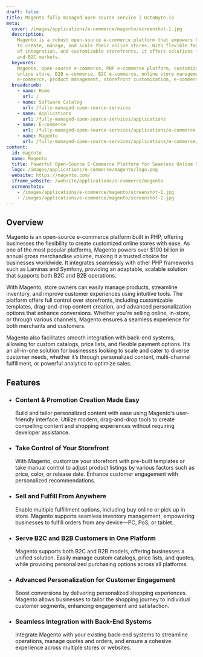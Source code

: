 ```yaml
---
draft: false
title: Magento fully managed open source service | OctaByte.io
meta:
  cover: /images/applications/e-commerce/magento/screenshot-1.jpg
  description:
    Magento is a robust open-source e-commerce platform that empowers businesses
    to create, manage, and scale their online stores. With flexible features, ease
    of integration, and customizable storefronts, it offers solutions for both B2B
    and B2C markets.
  keywords:
    Magento, open-source e-commerce, PHP e-commerce platform, customizable
    online store, B2B e-commerce, B2C e-commerce, online store management, scalable
    e-commerce, product management, storefront customization, e-commerce solution
  breadcrumb:
    - name: Home
      url: /
    - name: Software Catalog
      url: /fully-managed-open-source-services
    - name: Applications
      url: /fully-managed-open-source-services/applications
    - name: E-commerce
      url: /fully-managed-open-source-services/applications/e-commerce
    - name: Magento
      url: /fully-managed-open-source-services/applications/e-commerce/magento
content:
  id: magento
  name: Magento
  title: Powerful Open-Source E-Commerce Platform for Seamless Online Stores
  logo: /images/applications/e-commerce/magento/logo.png
  website: https://magento.com/
  iframe_website: /website/applications/e-commerce/magento
  screenshots:
    - /images/applications/e-commerce/magento/screenshot-1.jpg
    - /images/applications/e-commerce/magento/screenshot-2.jpg
---
```


## Overview

Magento is an open-source e-commerce platform built in PHP, offering businesses the flexibility to create customized online stores with ease. As one of the most popular platforms, Magento powers over $100 billion in annual gross merchandise volume, making it a trusted choice for businesses worldwide. It integrates seamlessly with other PHP frameworks such as Laminas and Symfony, providing an adaptable, scalable solution that supports both B2C and B2B operations.

With Magento, store owners can easily manage products, streamline inventory, and improve customer experiences using intuitive tools. The platform offers full control over storefronts, including customizable templates, drag-and-drop content creation, and advanced personalization options that enhance conversions. Whether you're selling online, in-store, or through various channels, Magento ensures a seamless experience for both merchants and customers.

Magento also facilitates smooth integration with back-end systems, allowing for custom catalogs, price lists, and flexible payment options. It’s an all-in-one solution for businesses looking to scale and cater to diverse customer needs, whether it’s through personalized content, multi-channel fulfillment, or powerful analytics to optimize sales.

## Features

- ### Content & Promotion Creation Made Easy

  Build and tailor personalized content with ease using Magento's user-friendly interface. Utilize modern, drag-and-drop tools to create compelling content and shopping experiences without requiring developer assistance.

- ### Take Control of Your Storefront

  With Magento, customize your storefront with pre-built templates or take manual control to adjust product listings by various factors such as price, color, or release date. Enhance customer engagement with personalized recommendations.

- ### Sell and Fulfill From Anywhere

  Enable multiple fulfillment options, including buy online or pick up in store. Magento supports seamless inventory management, empowering businesses to fulfill orders from any device—PC, PoS, or tablet.

- ### Serve B2C and B2B Customers in One Platform

  Magento supports both B2C and B2B models, offering businesses a unified solution. Easily manage custom catalogs, price lists, and quotes, while providing personalized purchasing options across all platforms.

- ### Advanced Personalization for Customer Engagement

  Boost conversions by delivering personalized shopping experiences. Magento allows businesses to tailor the shopping journey to individual customer segments, enhancing engagement and satisfaction.

- ### Seamless Integration with Back-End Systems

  Integrate Magento with your existing back-end systems to streamline operations, manage quotes and orders, and ensure a cohesive experience across multiple stores or websites.
